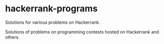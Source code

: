 # hackerrank-programs
Solutions for various problems on Hackerrank.

Solutions of problems on programming contests hosted on Hackerrank and others.
